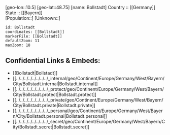 ﻿---
location: [48.75,10.5] 
mapzoom: [7,12] 
mapmarker: city 
type: City
tags:
- geo/City


SpocWebEntityId: 29259
isDeleted: false
confidential: public

---
[geo-lon::10.5] 
[geo-lat::48.75] 
[name::Bollstadt] 
Country :: [[Germany]]  
State :: [[Bayern]]  
[Population::] 
[Unknown::] 


```leaflet
id: Bollstadt
coordinates: [[Bollstadt]] 
markerFile: [[Bollstadt]] 
defaultZoom: 11 
maxZoom: 18
```


## Confidential Links & Embeds: 
- [[Bollstadt|Bollstadt]]  
- [[../../../../../../../../_internal/geo/Continent/Europe/Germany/West/Bayern/City/Bollstadt.internal|Bollstadt.internal]] 
- [[../../../../../../../../_protect/geo/Continent/Europe/Germany/West/Bayern/City/Bollstadt.protect|Bollstadt.protect]] 
- [[../../../../../../../../_private/geo/Continent/Europe/Germany/West/Bayern/City/Bollstadt.private|Bollstadt.private]] 
- [[../../../../../../../../_personal/geo/Continent/Europe/Germany/West/Bayern/City/Bollstadt.personal|Bollstadt.personal]] 
- [[../../../../../../../../_secret/geo/Continent/Europe/Germany/West/Bayern/City/Bollstadt.secret|Bollstadt.secret]] 
